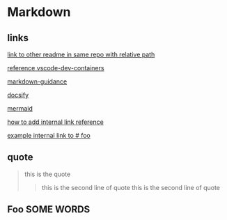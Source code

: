 # Markdown

## links

[link to other readme in same repo with relative path](explore/charter.md)

[reference vscode-dev-containers](https://github.com/microsoft/vscode-dev-containers/blob/main/script-library/README.md)

[markdown-guidance](https://docs.microsoft.com/en-us/azure/devops/project/wiki/markdown-guidance?view=azure-devops)

[docsify](https://docsify.js.org/#/more-pages)

[mermaid](https://mermaid-js.github.io/mermaid/#/)

[how to add internal link reference](https://stackoverflow.com/questions/2822089/how-to-link-to-part-of-the-same-document-in-markdown)

[example internal link to # foo](#foo-some-words)

## quote

> this is the quote
>
> > this is the second line of quote
> > this is the second line of quote

## Foo SOME WORDS
